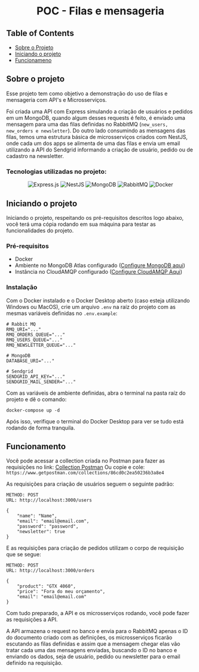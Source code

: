 # <center>POC - Filas e mensageria</center>

## Table of Contents

- [Sobre o Projeto](#about)
- [Iniciando o projeto](#getting_started)
- [Funcionameno](#usage)

## Sobre o projeto <a name = "about"></a>

Esse projeto tem como objetivo a demonstração do uso de filas e mensageria com API's e Microsserviços.

Foi criada uma API com Express simulando a criação de usuários e pedidos em um MongoDB, quando algum desses requests é feito, é enviado uma mensagem para uma das filas definidas no RabbitMQ (`new_users, new_orders e newsletter`).
Do outro lado consumindo as mensagens das filas, temos uma estrutura básica de microsserviços criados com NestJS, onde cada um dos apps se alimenta de uma das filas e envia um email utilizando a API do Sendgrid informando a criação de usuário, pedido ou de cadastro na newsletter.

### Tecnologias utilizadas no projeto:

<center>

![Express.js](https://img.shields.io/badge/express.js-%23404d59.svg?style=for-the-badge&logo=express&logoColor=%2361DAFB)
![NestJS](https://img.shields.io/badge/nestjs-%23E0234E.svg?style=for-the-badge&logo=nestjs&logoColor=white)
![MongoDB](https://img.shields.io/badge/MongoDB-%234ea94b.svg?style=for-the-badge&logo=mongodb&logoColor=white)
![RabbitMQ](https://img.shields.io/badge/Rabbitmq-FF6600?style=for-the-badge&logo=rabbitmq&logoColor=white)
![Docker](https://img.shields.io/static/v1?style=for-the-badge&message=Docker&color=2496ED&logo=Docker&logoColor=FFFFFF&label=)

</center>

## Iniciando o projeto <a name = "getting_started"></a>

Iniciando o projeto, respeitando os pré-requisitos descritos logo abaixo, você terá uma cópia rodando em sua máquina para testar as funcionalidades do projeto.

### Pré-requisitos

- Docker
- Ambiente no MongoDB Atlas configurado (<a name = "about" href="https://www.mongodb.com/pt-br">Configure MongoDB aqui</a>)
- Instância no CloudAMQP configurado (<a name = "about" href="https://www.cloudamqp.com/docs/index.html">Configure CloudAMQP Aqui</a>)

### Instalação

Com o Docker instalado e o Docker Desktop aberto (caso esteja utilizando Windows ou MacOS), crie um arquivo `.env` na raíz do projeto com as mesmas variáveis definidas no `.env.example`:

```
# Rabbit MQ
RMQ_URI="..."
RMQ_ORDERS_QUEUE="..."
RMQ_USERS_QUEUE="..."
RMQ_NEWSLETTER_QUEUE="..."

# MongoDB
DATABASE_URI="..."

# Sendgrid
SENDGRID_API_KEY="..."
SENDGRID_MAIL_SENDER="..."
```

Com as variáveis de ambiente definidas, abra o terminal na pasta raíz do projeto e dê o comando:

```
docker-compose up -d
```

Após isso, verifique o terminal do Docker Desktop para ver se tudo está rodando de forma tranquila.

## Funcionamento <a name = "usage"></a>

Você pode acessar a collection criada no Postman para fazer as requisições no link: <a name = "about" href="https://www.getpostman.com/collections/86cd0c2ea50236b3a8e4">Collection Postman</a>
Ou copie e cole: `https://www.getpostman.com/collections/86cd0c2ea50236b3a8e4`

As requisições para criação de usuários seguem o seguinte padrão:

```
METHOD: POST
URL: http://localhost:3000/users

{
	"name": "Name",
	"email": "email@email.com",
	"password": "password",
	"newsletter": true
}
```

E as requisições para criação de pedidos utilizam o corpo de requisição que se segue:

```
METHOD: POST
URL: http://localhost:3000/orders

{
	"product": "GTX 4060",
	"price": "Fora do meu orçamento",
	"email": "email@email.com"
}
```

Com tudo preparado, a API e os microsserviços rodando, você pode fazer as requisições a API.

A API armazena o request no banco e envia para o RabbitMQ apenas o ID do documento criado com as definições, os microsserviços ficarão escutando as filas definidas e assim que a mensagem chegar elas vão tratar cada uma das mensagens enviadas, buscando o ID no banco e enviando os dados, seja de usuário, pedido ou newsletter para o email definido na requisição.
